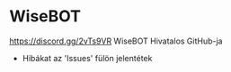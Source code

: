 # WiseBOT
https://discord.gg/2vTs9VR
WiseBOT Hivatalos GitHub-ja
- Hibákat az 'Issues' fülön jelentétek
